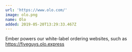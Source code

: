 ```yaml
---
url: 'https://www.olo.com/'
image: olo.png
name: Olo
added: 2019-05-20T13:29:33.467Z
---
```

Ember powers our white-label ordering websites, such as https://fiveguys.olo.express
